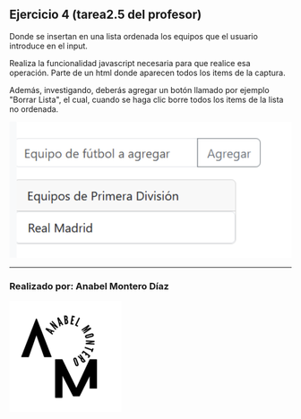 ## Ejercicio 4 (tarea2.5 del profesor)

Donde se insertan en una lista ordenada los equipos que el usuario introduce en el input.

Realiza la funcionalidad javascript necesaria para que realice esa operación. Parte de un html donde aparecen todos los items de la captura.

Además, investigando, deberás agregar un botón llamado por ejemplo "Borrar Lista", el cual, cuando se haga clic borre todos los items de la lista no ordenada.

![imagen](imagenes/Captura.PNG)

---

### Realizado por: Anabel Montero Díaz

![Imagen](imagenes/logoModificadoAnabel.png)